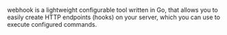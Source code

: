 webhook is a lightweight configurable tool written in Go, that allows you to easily create HTTP endpoints (hooks) on your server, which you can use to execute configured commands.